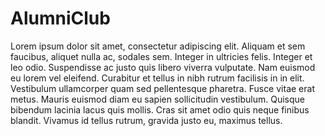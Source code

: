 # AlumniClub

Lorem ipsum dolor sit amet, consectetur adipiscing elit. Aliquam et sem faucibus, aliquet nulla ac, sodales sem. Integer
in ultricies felis. Integer et leo odio. Suspendisse ac justo quis libero viverra vulputate. Nam euismod eu lorem vel
eleifend. Curabitur et tellus in nibh rutrum facilisis in in elit. Vestibulum ullamcorper quam sed pellentesque
pharetra. Fusce vitae erat metus. Mauris euismod diam eu sapien sollicitudin vestibulum. Quisque bibendum lacinia lacus
quis mollis. Cras sit amet odio quis neque finibus blandit. Vivamus id tellus rutrum, gravida justo eu, maximus tellus.
